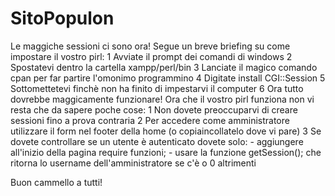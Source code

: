 # SitoPopulon
Le maggiche sessioni ci sono ora!
Segue un breve briefing su come impostare il vostro pirl:
	1 Avviate il prompt dei comandi di windows
	2 Spostatevi dentro la cartella xampp/perl/bin
	3 Lanciate il magico comando cpan per far partire l'omonimo programmino
	4 Digitate install CGI::Session
	5 Sottomettetevi finchè non ha finito di impestarvi il computer
	6 Ora tutto dovrebbe maggicamente funzionare!
Ora che il vostro pirl funziona non vi resta che da sapere poche cose:
	1 Non dovete preoccuparvi di creare sessioni fino a prova contraria
	2 Per accedere come amministratore utilizzare il form nel footer della home (o copiaincollatelo dove vi pare)
	3 Se dovete controllare se un utente è autenticato dovete solo:
		- aggiungere all'inizio della pagina require funzioni;
		- usare la funzione getSession(); che ritorna lo username dell'amministratore se c'è o 0 altrimenti

Buon cammello a tutti!
